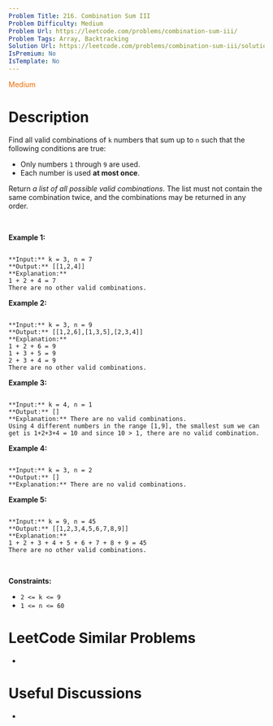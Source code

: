```yaml
---
Problem Title: 216. Combination Sum III
Problem Difficulty: Medium
Problem Url: https://leetcode.com/problems/combination-sum-iii/
Problem Tags: Array, Backtracking
Solution Url: https://leetcode.com/problems/combination-sum-iii/solution/
IsPremium: No
IsTemplate: No
---
```


<span style="color: rgb(239, 108, 0);">Medium</span>

# Description

Find all valid combinations of `k` numbers that sum up to `n` such that the following conditions are true:


* Only numbers `1` through `9` are used.
* Each number is used **at most once**.


Return *a list of all possible valid combinations*. The list must not contain the same combination twice, and the combinations may be returned in any order.


 


**Example 1:**



```

**Input:** k = 3, n = 7
**Output:** [[1,2,4]]
**Explanation:**
1 + 2 + 4 = 7
There are no other valid combinations.
```

**Example 2:**



```

**Input:** k = 3, n = 9
**Output:** [[1,2,6],[1,3,5],[2,3,4]]
**Explanation:**
1 + 2 + 6 = 9
1 + 3 + 5 = 9
2 + 3 + 4 = 9
There are no other valid combinations.

```

**Example 3:**



```

**Input:** k = 4, n = 1
**Output:** []
**Explanation:** There are no valid combinations.
Using 4 different numbers in the range [1,9], the smallest sum we can get is 1+2+3+4 = 10 and since 10 > 1, there are no valid combination.

```

**Example 4:**



```

**Input:** k = 3, n = 2
**Output:** []
**Explanation:** There are no valid combinations.

```

**Example 5:**



```

**Input:** k = 9, n = 45
**Output:** [[1,2,3,4,5,6,7,8,9]]
**Explanation:**
1 + 2 + 3 + 4 + 5 + 6 + 7 + 8 + 9 = 45
There are no other valid combinations.

```

 


**Constraints:**


* `2 <= k <= 9`
* `1 <= n <= 60`




# LeetCode Similar Problems

- []()

# Useful Discussions

- []()
